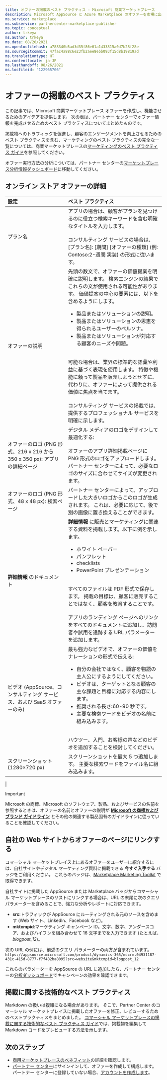 ```yaml
---
title: オファーの掲載のベスト プラクティス - Microsoft 商業マーケットプレース
description: Microsoft AppSource と Azure Marketplace のオファーを市場に出すための掲載のベスト プラクティスについて説明します。
ms.service: marketplace
ms.subservice: partnercenter-marketplace-publisher
ms.topic: conceptual
author: trkeya
ms.author: trkeya
ms.date: 08/20/2021
ms.openlocfilehash: a788340b5ad3d35f86e61a1433815a0d7b28f28e
ms.sourcegitcommit: 47fac4a88c6e23fb2aee8ebb093f15d8b19819ad
ms.translationtype: HT
ms.contentlocale: ja-JP
ms.lasthandoff: 08/26/2021
ms.locfileid: "122965706"
---
```

# <a name="offer-listing-best-practices"></a>オファーの掲載のベスト プラクティス

この記事では、Microsoft 商業マーケットプレース オファーを作成し、機能させるためのアイデアを提供します。 次の表は、パートナー センターでオファー情報を完成させるためのベスト プラクティスについてまとめたものです。

掲載物へのトラフィックを促進し、顧客のエンゲージメントを向上させるためのベスト プラクティスを含む、マーケティングのベスト プラクティスの完全な一覧については、商業マーケットプレースの[マーケティングのベスト プラクティス ガイド](https://aka.ms/marketplacebestpracticesguide)を参照してください。

オファー実行方法の分析については、パートナー センターの[マーケットプレース分析情報ダッシュボード](https://go.microsoft.com/fwlink/?linkid=2165936)に移動してください。

## <a name="online-store-offer-details"></a>オンライン ストア オファーの詳細

| 設定 | ベスト プラクティス |
|:--- |:--- |  
| プラン名 | アプリの場合は、顧客がプランを見つけるのに役立つ検索キーワードを含む明確なタイトルを入力します。<br><br>コンサルティング サービスの場合は、[プラン名]: [期間] [オファーの種類] (例: Contoso:2-週間 実装) の形式に従います。 |
| オファーの説明 | 先頭の数文で、オファーの価値提案を明確に説明します。 検索エンジンの結果でこれらの文が使用される可能性があります。 価値提案の中心の要素には、以下を含めるようにします。<ul><li>製品またはソリューションの説明。</li><li>製品またはソリューションの恩恵を得られるユーザーのペルソナ。</li><li>製品またはソリューションが対応する顧客のニーズや問題。</li></ul><br>可能な場合は、業界の標準的な語彙や利益に基づく表現を使用します。 特徴や機能に頼って製品を販売しようとせずに、 代わりに、オファーによって提供される価値に焦点を当てます。<br><br>コンサルティング サービスの掲載では、提供するプロフェッショナル サービスを明確に示します。 |
| オファーのロゴ (PNG 形式、216 x 216 から 350 x 350 px): アプリの詳細ページ | デジタル メディアのロゴをデザインして最適化する:<br><br>オファーのアプリ詳細掲載ページに PNG 形式のロゴをアップロードします。 パートナー センターによって、必要なロゴのサイズに合わせてサイズが変更されます。 |
| オファーのロゴ (PNG 形式、48 x 48 px): 検索ページ | パートナー センターによって、アップロードした大きいロゴからこのロゴが生成されます。 これは、必要に応じて、後で別の画像に置き換えることができます。 |
**詳細情報** のドキュメント | **詳細情報** に販売とマーケティングに関連する資料を掲載します。以下に例を示します。<ul><li>ホワイト ペーパー</li><li>パンフレット</li><li>checklists</li><li>PowerPoint プレゼンテーション</li></ul><br>すべてのファイルは PDF 形式で保存します。 掲載の目標は、顧客に販売することではなく、顧客を教育することです。<br><br>アプリのランディング ページへのリンクをすべてのドキュメントに追加し、訪問者や試用を追跡する URL パラメーターを追加します。 |
| ビデオ (AppSource、コンサルティング サービス、および SaaS オファーのみ) | 最も強力なビデオで、オファーの価値をナレーションの形式で伝える:<ul><li>自分の会社ではなく、顧客を物語の主人公にするようにしてください。</li><li>ビデオは、ターゲットとなる顧客の主な課題と目標に対応する内容にします。</li><li>推奨される長さ:60-90 秒です。</li><li>主要な検索ワードをビデオの名前に組み込みます。</li></ul><br>ハウツー、入門、お客様の声などのビデオを追加することを検討してください。 |
| スクリーンショット (1280×720 px) | スクリーンショットを最大 5 つ追加します。 主要な検索ワードをファイル名に組み込みます。 |
|

> [!IMPORTANT]
> Microsoft の商標、Microsoft のソフトウェア、製品、およびサービスの名前を参照するときは、オファーの名前とオファーの説明が **[Microsoft の商標およびブランド ガイドライン](https://www.microsoft.com/en-us/legal/intellectualproperty/trademarks/usage/general.aspx)** とその他の関連する製品固有のガイドラインに従っていることを確認してください。

## <a name="link-to-your-offer-page-from-your-website"></a>自社の Web サイトからオファーのページにリンクする

コマーシャル マーケットプレイス上にあるオファーをユーザーに紹介するには、自社サイトやデジタル マーケティング資料に掲載できる **今すぐ入手する** バッジをご利用ください。 これらのバッジは、[Marketplace Marketing Toolkit](https://partner.microsoft.com/asset/collection/azure-marketplace-and-appsource-publisher-toolkit#/) で取得できます。

自社サイトに掲載した AppSource または Marketplace バッジからコマーシャル マーケットプレースのリストにリンクする場合は、URL の末尾に次のクエリ パラメーターを含めることで、強力な分析やレポートに対応できます。
* **src**:トラフィックが AppSource にルーティングされる元のソースを含めます (Web サイト、LinkedIn、Facebook など)。
* **mktcmpid**:マーケティング キャンペーン ID。文字、数字、アンダースコア、およびハイフンを組み合わせて 16 文字までを入力できます (たとえば、*blogpost_12*)。

次の URL の例には、前述のクエリ パラメーターの両方が含まれています。`https://appsource.microsoft.com/product/dynamics-365/mscrm.04931187-431c-415d-8777-f7f482ba8095?src=website&mktcmpid=blogpost_12`

これらのパラメーターを AppSource の URL に追加したら、パートナー センターの[分析ダッシュボード](https://go.microsoft.com/fwlink/?linkid=2165765)でキャンペーンの効果を確認できます。

## <a name="listing-creation-technical-best-practices"></a>掲載に関する技術的なベスト プラクティス

Markdown の扱いは複雑になる場合があります。 そこで、Partner Center のコマーシャル マーケットプレイスに掲載したオファーを修正、レビューするためのベストプラクティスをまとめました。 [コマーシャル マーケットプレースの掲載に関する技術的なベスト プラクティス ガイド](https://partner.microsoft.com/asset/collection/azure-marketplace-and-appsource-publisher-toolkit#/)では、掲載物を編集して Markdown コードをプレビューする方法を示します。

## <a name="next-steps"></a>次のステップ

- [商用マーケットプレースのベネフィット](./gtm-your-marketplace-benefits.md)の詳細を確認します。
- [パートナー センター](https://go.microsoft.com/fwlink/?linkid=2165290)にサインインして、オファーを作成して構成します。 パートナー センターに登録していない場合、[アカウントを作成します](create-account.md)。
